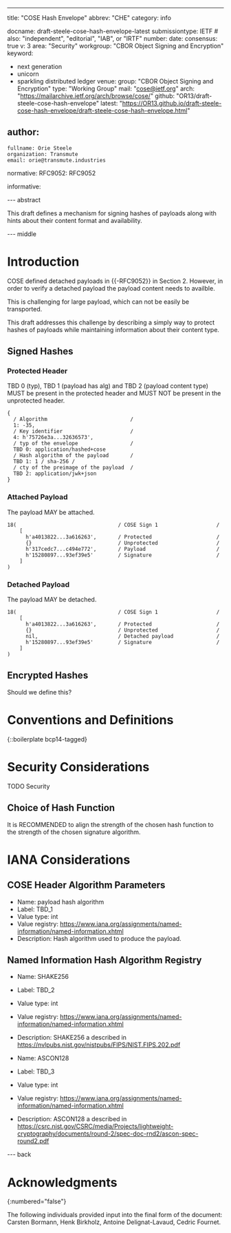 ---
title: "COSE Hash Envelope"
abbrev: "CHE"
category: info

docname: draft-steele-cose-hash-envelope-latest
submissiontype: IETF  # also: "independent", "editorial", "IAB", or "IRTF"
number:
date:
consensus: true
v: 3
area: "Security"
workgroup: "CBOR Object Signing and Encryption"
keyword:
 - next generation
 - unicorn
 - sparkling distributed ledger
venue:
  group: "CBOR Object Signing and Encryption"
  type: "Working Group"
  mail: "cose@ietf.org"
  arch: "https://mailarchive.ietf.org/arch/browse/cose/"
  github: "OR13/draft-steele-cose-hash-envelope"
  latest: "https://OR13.github.io/draft-steele-cose-hash-envelope/draft-steele-cose-hash-envelope.html"

author:
 -
    fullname: Orie Steele
    organization: Transmute
    email: orie@transmute.industries

normative:
  RFC9052: RFC9052

informative:


--- abstract

This draft defines a mechanism for signing hashes of payloads along with hints about their content format and availability.

--- middle

# Introduction

COSE defined detached payloads in {{-RFC9052}} in Section 2.
However, in order to verify a detached payload the payload content needs to availble.

This is challenging for large payload, which can not be easily be transported.

This draft addresses this challenge by describing a simply way to protect hashes of payloads while maintaining information about their content type.

## Signed Hashes

### Protected Header

TBD 0 (typ), TBD 1 (payload has alg) and TBD 2 (payload content type) MUST be present in the protected header and MUST NOT be present in the unprotected header.

~~~~ cbor-diag
{
  / Algorithm                           /
  1: -35,
  / Key identifier                      /
  4: h'75726e3a...32636573',
  / typ of the envelope                 /
  TBD 0: application/hashed+cose
  / Hash algorithm of the payload       /
  TBD 1: 1 / sha-256 /
  / cty of the preimage of the payload  /
  TBD 2: application/jwk+json
}
~~~~

### Attached Payload

The payload MAY be attached.

~~~~ cbor-diag
18(                                 / COSE Sign 1                   /
    [
      h'a4013822...3a616263',       / Protected                     /
      {}                            / Unprotected                   /
      h'317cedc7...c494e772',       / Payload                       /
      h'15280897...93ef39e5'        / Signature                     /
    ]
)
~~~~

### Detached Payload

The payload MAY be detached.

~~~~ cbor-diag
18(                                 / COSE Sign 1                   /
    [
      h'a4013822...3a616263',       / Protected                     /
      {}                            / Unprotected                   /
      nil,                          / Detached payload              /
      h'15280897...93ef39e5'        / Signature                     /
    ]
)
~~~~

## Encrypted Hashes

Should we define this?

# Conventions and Definitions

{::boilerplate bcp14-tagged}

# Security Considerations

TODO Security

## Choice of Hash Function

It is RECOMMENDED to align the strength of the chosen hash function to the strength of the chosen signature algorithm.

# IANA Considerations

## COSE Header Algorithm Parameters

* Name: payload hash algorithm
* Label: TBD_1
* Value type: int
* Value registry: https://www.iana.org/assignments/named-information/named-information.xhtml
* Description: Hash algorithm used to produce the payload.

## Named Information Hash Algorithm Registry

* Name: SHAKE256
* Label: TBD_2
* Value type: int
* Value registry: https://www.iana.org/assignments/named-information/named-information.xhtml
* Description: SHAKE256 a described in https://nvlpubs.nist.gov/nistpubs/FIPS/NIST.FIPS.202.pdf


* Name: ASCON128
* Label: TBD_3
* Value type: int
* Value registry: https://www.iana.org/assignments/named-information/named-information.xhtml
* Description: ASCON128 a described in https://csrc.nist.gov/CSRC/media/Projects/lightweight-cryptography/documents/round-2/spec-doc-rnd2/ascon-spec-round2.pdf


--- back

# Acknowledgments
{:numbered="false"}

The following individuals provided input into the final form of the document: Carsten Bormann, Henk Birkholz, Antoine Delignat-Lavaud, Cedric Fournet.


